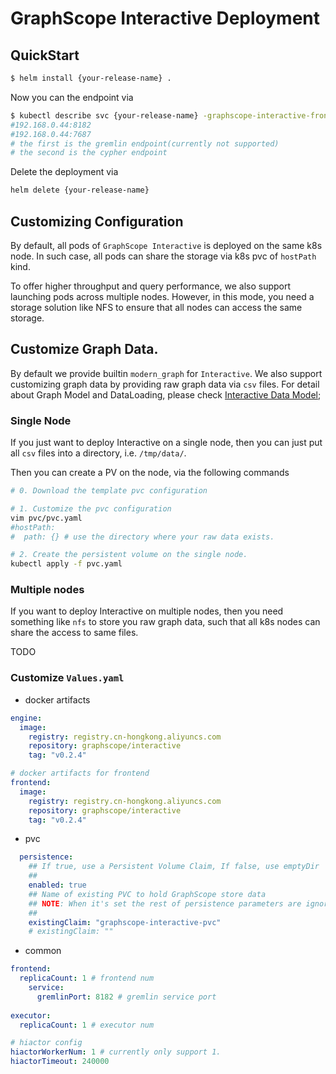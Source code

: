# GraphScope Interactive Deployment

## QuickStart

```bash
$ helm install {your-release-name} .
```

Now you can the endpoint via
```bash
$ kubectl describe svc {your-release-name} -graphscope-interactive-frontend | grep "Endpoints:" | awk -F' ' '{print $2}'
#192.168.0.44:8182
#192.168.0.44:7687
# the first is the gremlin endpoint(currently not supported)
# the second is the cypher endpoint
```

Delete the deployment via 
```bash
helm delete {your-release-name}
```

## Customizing Configuration

By default, all pods of `GraphScope Interactive` is deployed on the same k8s node.
In such case, all pods can share the storage via k8s pvc of `hostPath` kind.

To offer higher throughput and query performance, we also support launching pods across multiple nodes. However, in this mode, you need a storage solution like NFS to ensure that all nodes can access the same storage.


## Customize Graph Data.

By default we provide builtin `modern_graph` for `Interactive`. We also support customizing graph data by providing raw graph data via `csv` files. 
For detail about Graph Model and DataLoading, please check [Interactive Data Model](https://graphscope.io/docs/latest/flex/interactive/data_model);

### Single Node

If you just want to deploy Interactive on a single node, then you can just put all `csv` files into a directory, i.e. `/tmp/data/`.

Then you can create a PV on the node, via the following commands
```bash
# 0. Download the template pvc configuration

# 1. Customize the pvc configuration
vim pvc/pvc.yaml
#hostPath:
#  path: {} # use the directory where your raw data exists.

# 2. Create the persistent volume on the single node.
kubectl apply -f pvc.yaml
```

### Multiple nodes

If you want to deploy Interactive on multiple nodes, then you need something like `nfs` to store you raw graph data, such that all k8s nodes can share the access to same files.

TODO

### Customize `Values.yaml`

- docker artifacts

```yaml
engine:
  image:
    registry: registry.cn-hongkong.aliyuncs.com
    repository: graphscope/interactive
    tag: "v0.2.4"

# docker artifacts for frontend
frontend:
  image:
    registry: registry.cn-hongkong.aliyuncs.com
    repository: graphscope/interactive
    tag: "v0.2.4"
```

- pvc

```yaml
  persistence:
    ## If true, use a Persistent Volume Claim, If false, use emptyDir
    ##
    enabled: true
    ## Name of existing PVC to hold GraphScope store data
    ## NOTE: When it's set the rest of persistence parameters are ignored
    ##
    existingClaim: "graphscope-interactive-pvc"
    # existingClaim: ""
```

- common

```yaml
frontend:
  replicaCount: 1 # frontend num
    service:
      gremlinPort: 8182 # gremlin service port
    
executor:
  replicaCount: 1 # executor num

# hiactor config
hiactorWorkerNum: 1 # currently only support 1.
hiactorTimeout: 240000

```
